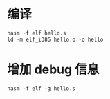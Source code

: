 # 编译

```nasm
nasm -f elf hello.s
ld -m elf_i386 hello.o -o hello
```

# 增加 debug 信息
```nams
nasm -f elf -g hello.s
```
